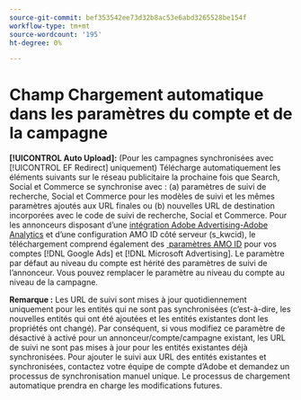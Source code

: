 ```yaml
---
source-git-commit: bef353542ee73d32b8ac53e6abd3265528be154f
workflow-type: tm+mt
source-wordcount: '195'
ht-degree: 0%

---
```

# Champ Chargement automatique dans les paramètres du compte et de la campagne

**[!UICONTROL Auto Upload]:** (Pour les campagnes synchronisées avec [!UICONTROL EF Redirect] uniquement) Télécharge automatiquement les éléments suivants sur le réseau publicitaire la prochaine fois que Search, Social et Commerce se synchronise avec : (a) paramètres de suivi de recherche, Social et Commerce pour les modèles de suivi et les mêmes paramètres ajoutés aux URL finales ou (b) nouvelles URL de destination incorporées avec le code de suivi de recherche, Social et Commerce. Pour les annonceurs disposant d’une [intégration Adobe Advertising-Adobe Analytics](https://experienceleague.adobe.com/docs/advertising/integrations/analytics/overview.html?lang=fr) et d’une configuration AMO ID côté serveur (s_kwcid), le téléchargement comprend également des [&#x200B; paramètres AMO ID](/help/integrations/analytics/ids.md#amo-id) pour vos comptes [!DNL Google Ads] et [!DNL Microsoft Advertising]. Le paramètre par défaut au niveau du compte est hérité des paramètres de suivi de l’annonceur. Vous pouvez remplacer le paramètre au niveau du compte au niveau de la campagne.

**Remarque :** Les URL de suivi sont mises à jour quotidiennement uniquement pour les entités qui ne sont pas synchronisées (c’est-à-dire, les nouvelles entités qui ont été ajoutées et les entités existantes dont les propriétés ont changé). Par conséquent, si vous modifiez ce paramètre de désactivé à activé pour un annonceur/compte/campagne existant, les URL de suivi ne sont pas mises à jour pour les entités existantes déjà synchronisées. Pour ajouter le suivi aux URL des entités existantes et synchronisées, contactez votre équipe de compte d’Adobe et demandez un processus de synchronisation manuel unique. Le processus de chargement automatique prendra en charge les modifications futures.
